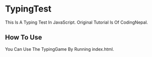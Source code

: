 # TypingTest
This Is A Typing Test In JavaScript. Original Tutorial Is Of CodingNepal.

## How To Use
You Can Use The TypingGame By Running index.html.